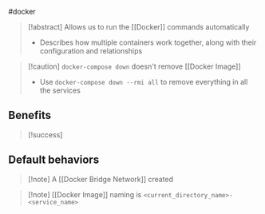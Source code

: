 #docker 
>[!abstract] Allows us to run the [[Docker]] commands automatically
>- Describes how multiple containers work together, along with their configuration and relationships

>[!caution] ``docker-compose down`` doesn't remove [[Docker Image]]
>- Use ``docker-compose down --rmi all`` to remove everything in all the services

## Benefits
>[!success] 


## Default behaviors
>[!note] A [[Docker Bridge Network]] created

>[!note] [[Docker Image]] naming is ``<current_directory_name>-<service_name>``